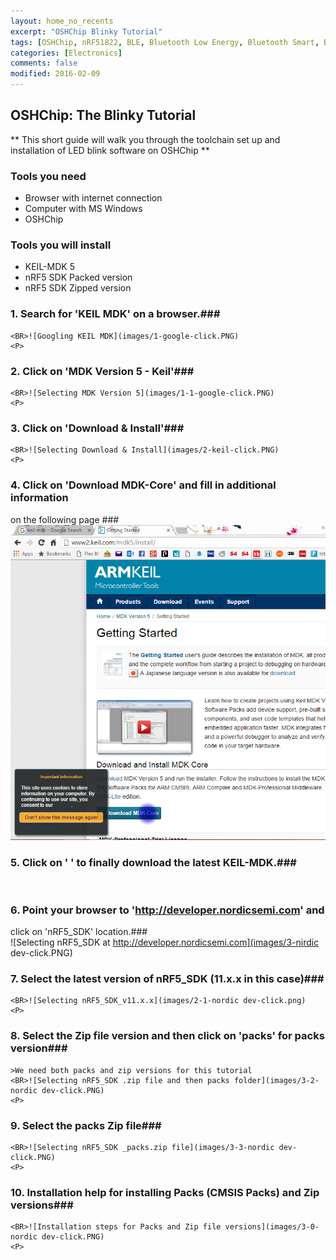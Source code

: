 ```yaml
---
layout: home_no_recents
excerpt: "OSHChip Blinky Tutorial"
tags: [OSHChip, nRF51822, BLE, Bluetooth Low Energy, Bluetooth Smart, Blinky, Tutorial]
categories: [Electronics]
comments: false
modified: 2016-02-09
---
```


## OSHChip: The Blinky Tutorial

** This short guide will walk you through the toolchain set up and installation
of LED blink software on OSHChip **

### Tools you need ####
- Browser with internet connection
- Computer with MS Windows
- OSHChip


### Tools you will install ####
- KEIL-MDK 5
- nRF5 SDK Packed version
- nRF5 SDK Zipped version

### 1.  Search for 'KEIL MDK' on a browser.###
    <BR>![Googling KEIL MDK](images/1-google-click.PNG)
    <P>

### 2.  Click on 'MDK Version 5 - Keil'### 
    <BR>![Selecting MDK Version 5](images/1-1-google-click.PNG)
    <P>

### 3.  Click on 'Download & Install'### 
    <BR>![Selecting Download & Install](images/2-keil-click.PNG)
    <P>

### 4.  Click on 'Download MDK-Core' and fill in additional information 
on the following page ###
    <BR>![Selecting Download MDK-Core](images/2-1-keil-click.PNG)
    <P>

### 5.  Click on '   ' to finally download the latest KEIL-MDK.### 
<BR>
    <P>

### 6.  Point your browser to 'http://developer.nordicsemi.com' and
click on 'nRF5_SDK' location.### 
    <BR>![Selecting nRF5_SDK at http://developer.nordicsemi.com](images/3-nirdic dev-click.PNG)
    <P>

### 7.  Select the latest version of nRF5_SDK (11.x.x in this case)### 
    <BR>![Selecting nRF5_SDK_v11.x.x](images/2-1-nordic dev-click.png)
    <P>

### 8.  Select the Zip file version and then click on 'packs' for packs version### 
    >We need both packs and zip versions for this tutorial
    <BR>![Selecting nRF5_SDK .zip file and then packs folder](images/3-2-nordic dev-click.PNG)
    <P>

### 9.  Select the packs Zip file### 
    <BR>![Selecting nRF5_SDK _packs.zip file](images/3-3-nordic dev-click.PNG)
    <P>

### 10. Installation help for installing Packs (CMSIS Packs) and Zip versions### 
    <BR>![Installation steps for Packs and Zip file versions](images/3-0-nordic dev-click.PNG)
    <P>

